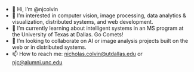 - 👋 Hi, I’m @njcolvin
- 👀 I’m interested in computer vision, image processing, data analytics & visualization, distributed systems, and web development.
- 🌱 I’m currently learning about intelligent systems in an MS program at the University of Texas at Dallas. Go Comets!
- 💞️ I’m looking to collaborate on AI or image analysis projects built on the web or in distributed systems.
- 📫 How to reach me: nicholas.colvin@utdallas.edu or njc@alumni.unc.edu

<!---
njcolvin/njcolvin is a ✨ special ✨ repository because its `README.md` (this file) appears on your GitHub profile.
You can click the Preview link to take a look at your changes.
--->
